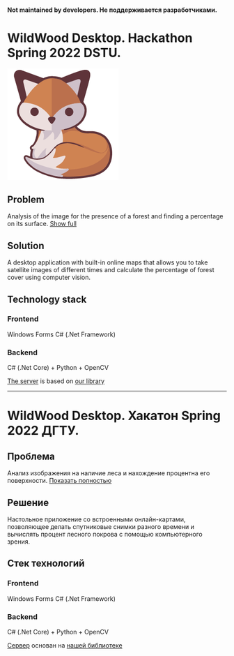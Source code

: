 #### Not maintained by developers. Не поддерживается разработчиками.
# WildWood Desktop. Hackathon Spring 2022 DSTU. 

![Logo](https://github.com/VyacheslavPridchin/WildWood-Desktop/blob/1a28e018549f3d310aa970715a49a1fa6a97fa3d/WWLogo.png)

## Problem
Analysis of the image for the presence of a forest and finding a percentage on its surface. [Show full](https://github.com/VyacheslavPridchin/WildWood-Desktop/blob/main/Hackathon%20Problem.pdf)

## Solution
A desktop application with built-in online maps that allows you to take satellite images of different times and calculate the percentage of forest cover using computer vision.

## Technology stack
### Frontend
Windows Forms C# (.Net Framework)
### Backend
C# (.Net Core) + Python + OpenCV

[The server](https://github.com/DefT346/WildWoodServer) is based on [our library](https://github.com/DefT346/OMTP)

***

# WildWood Desktop. Хакатон Spring 2022 ДГТУ.

## Проблема
Анализ изображения на наличие леса и нахождение процентна его поверхности. [Показать полностью](https://github.com/VyacheslavPridchin/WildWood-Desktop/blob/main/Hackathon%20Problem.pdf)

## Решение
Настольное приложение со встроенными онлайн-картами, позволяющее делать спутниковые снимки разного времени и вычислять процент лесного покрова с помощью компьютерного зрения.

## Стек технологий
### Frontend
Windows Forms C# (.Net Framework)
### Backend
C# (.Net Core) + Python + OpenCV

[Сервер](https://github.com/DefT346/WildWoodServer) основан на [нашей библиотеке](https://github.com/DefT346/OMTP)
